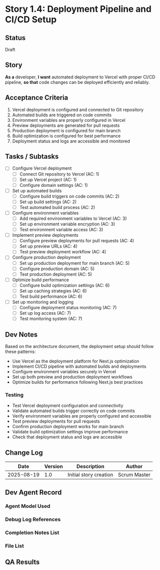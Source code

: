 # Story 1.4: Deployment Pipeline and CI/CD Setup

## Status
Draft

## Story
**As a** developer,
**I want** automated deployment to Vercel with proper CI/CD pipeline,
**so that** code changes can be deployed efficiently and reliably.

## Acceptance Criteria
1. Vercel deployment is configured and connected to Git repository
2. Automated builds are triggered on code commits
3. Environment variables are properly configured in Vercel
4. Preview deployments are generated for pull requests
5. Production deployment is configured for main branch
6. Build optimization is configured for best performance
7. Deployment status and logs are accessible and monitored

## Tasks / Subtasks
- [ ] Configure Vercel deployment
  - [ ] Connect Git repository to Vercel (AC: 1)
  - [ ] Set up Vercel project (AC: 1)
  - [ ] Configure domain settings (AC: 1)
- [ ] Set up automated builds
  - [ ] Configure build triggers on code commits (AC: 2)
  - [ ] Set up build settings (AC: 2)
  - [ ] Test automated build process (AC: 2)
- [ ] Configure environment variables
  - [ ] Add required environment variables to Vercel (AC: 3)
  - [ ] Set up environment variable encryption (AC: 3)
  - [ ] Test environment variable access (AC: 3)
- [ ] Implement preview deployments
  - [ ] Configure preview deployments for pull requests (AC: 4)
  - [ ] Set up preview URLs (AC: 4)
  - [ ] Test preview deployment workflow (AC: 4)
- [ ] Configure production deployment
  - [ ] Set up production deployment for main branch (AC: 5)
  - [ ] Configure production domain (AC: 5)
  - [ ] Test production deployment (AC: 5)
- [ ] Optimize build performance
  - [ ] Configure build optimization settings (AC: 6)
  - [ ] Set up caching strategies (AC: 6)
  - [ ] Test build performance (AC: 6)
- [ ] Set up monitoring and logging
  - [ ] Configure deployment status monitoring (AC: 7)
  - [ ] Set up log access (AC: 7)
  - [ ] Test monitoring system (AC: 7)

## Dev Notes
Based on the architecture document, the deployment setup should follow these patterns:
- Use Vercel as the deployment platform for Next.js optimization
- Implement CI/CD pipeline with automated builds and deployments
- Configure environment variables securely in Vercel
- Set up both preview and production deployment workflows
- Optimize builds for performance following Next.js best practices

### Testing
- Test Vercel deployment configuration and connectivity
- Validate automated builds trigger correctly on code commits
- Verify environment variables are properly configured and accessible
- Test preview deployments for pull requests
- Confirm production deployment works for main branch
- Validate build optimization settings improve performance
- Check that deployment status and logs are accessible

## Change Log
| Date | Version | Description | Author |
|------|---------|-------------|--------|
| 2025-08-19 | 1.0 | Initial story creation | Scrum Master |

## Dev Agent Record

### Agent Model Used

### Debug Log References

### Completion Notes List

### File List

## QA Results
